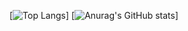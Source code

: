 [![Top Langs](https://github-readme-stats.vercel.app/api/top-langs/?username=Nameless-itf23&layout=compact)]
[![Anurag's GitHub stats](https://github-readme-stats.vercel.app/api?username=Nameless-itf23)]

<!---
- 👋 Hi, I’m @Nameless-itf23
- 👀 I’m interested in ...
- 🌱 I’m currently learning ...
- 💞️ I’m looking to collaborate on ...
- 📫 How to reach me ...
--->

<!---
Nameless-itf23/Nameless-itf23 is a ✨ special ✨ repository because its `README.md` (this file) appears on your GitHub profile.
You can click the Preview link to take a look at your changes.
--->
